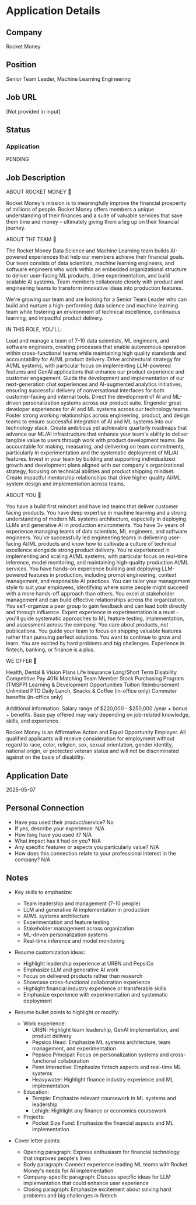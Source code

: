 # Application Details

## Company
Rocket Money

## Position
Senior Team Leader, Machine Learning Engineering

## Job URL
[Not provided in input]

## Status
### Application
PENDING

## Job Description
ABOUT ROCKET MONEY 🔮

Rocket Money's mission is to meaningfully improve the financial prosperity of millions of people. Rocket Money offers members a unique understanding of their finances and a suite of valuable services that save them time and money – ultimately giving them a leg up on their financial journey.

ABOUT THE TEAM 🤝

The Rocket Money Data Science and Machine Learning team builds AI-powered experiences that help our members achieve their financial goals. Our team consists of data scientists, machine learning engineers, and software engineers who work within an embedded organizational structure to deliver user-facing ML products, drive experimentation, and build scalable AI systems. Team members collaborate closely with product and engineering teams to transform innovative ideas into production features.

We're growing our team and are looking for a Senior Team Leader who can build and nurture a high-performing data science and machine learning team while fostering an environment of technical excellence, continuous learning, and impactful product delivery.

IN THIS ROLE, YOU'LL:

Lead and manage a team of 7-10 data scientists, ML engineers, and software engineers, creating processes that enable autonomous operation within cross-functional teams while maintaining high quality standards and accountability for AI/ML product delivery.
Drive architectural strategy for AI/ML systems, with particular focus on implementing LLM-powered features and GenAI applications that enhance our product experience and customer engagement.
Guide the development and implementation of our next-generation chat experiences and AI-augmented analytics initiatives, ensuring successful delivery of conversational interfaces for both customer-facing and internal tools.
Direct the development of AI and ML-driven personalization systems across our product suite. Engender great developer experiences for AI and ML systems across our technology teams.
Foster strong working relationships across engineering, product, and design teams to ensure successful integration of AI and ML systems into our technology stack.
Create ambitious yet achievable quarterly roadmaps that advance our ML/AI infrastructure that enhance your team's ability to deliver tangible value to users through work with product development teams.
Be accountable for making, measuring, and delivering on team commitments, particularly in experimentation and the systematic deployment of ML/AI features.
Invest in your team by building and supporting individualized growth and development plans aligned with our company's organizational strategy, focusing on technical abilities and product shipping mindset.
Create impactful mentorship relationships that drive higher quality AI/ML system design and implementation across teams.

ABOUT YOU 🦄

You have a build first mindset and have led teams that deliver customer facing products.
You have deep expertise in machine learning and a strong understanding of modern ML systems architecture, especially in deploying LLMs and generative AI in production environments.
You have 3+ years of experience managing teams of data scientists, ML engineers, and software engineers. You've successfully led engineering teams in delivering user-facing AI/ML products and know how to cultivate a culture of technical excellence alongside strong product delivery.
You're experienced in implementing and scaling AI/ML systems, with particular focus on real-time inference, model monitoring, and maintaining high-quality production AI/ML services.
You have hands-on experience building and deploying LLM-powered features in production, including prompt engineering, context management, and responsible AI practices.
You can tailor your management style to suit your employees, identifying where some people might succeed with a more hands-off approach than others.
You excel at stakeholder management and can build effective relationships across the organization. You self-organize a peer group to gain feedback and can lead both directly and through influence.
Expert experience in experimentation is a must - you'll guide systematic approaches to ML feature testing, implementation, and assessment across the company.
You care about products, not publications. You guide your team to focus on shipping valuable features rather than pursuing perfect solutions.
You want to continue to grow and learn. You are excited by hard problems and big challenges.
Experience in fintech, banking, or finance is a plus.

WE OFFER 💫

Health, Dental & Vision Plans
Life Insurance
Long/Short Term Disability
Competitive Pay
401k Matching
Team Member Stock Purchasing Program (TMSPP)
Learning & Development Opportunities
Tuition Reimbursement
Unlimited PTO
Daily Lunch, Snacks & Coffee (in-office only)
Commuter benefits (in-office only)

Additional information: Salary range of $220,000 - $250,000 /year + bonus + benefits. Base pay offered may vary depending on job-related knowledge, skills, and experience.

Rocket Money is an Affirmative Action and Equal Opportunity Employer. All qualified applicants will receive consideration for employment without regard to race, color, religion, sex, sexual orientation, gender identity, national origin, or protected veteran status and will not be discriminated against on the basis of disability.

## Application Date
2025-05-07

## Personal Connection
- Have you used their product/service? No
- If yes, describe your experience: N/A
- How long have you used it? N/A
- What impact has it had on you? N/A
- Any specific features or aspects you particularly value? N/A
- How does this connection relate to your professional interest in the company? N/A

## Notes
- Key skills to emphasize:
  - Team leadership and management (7-10 people)
  - LLM and generative AI implementation in production
  - AI/ML systems architecture
  - Experimentation and feature testing
  - Stakeholder management across organization
  - ML-driven personalization systems
  - Real-time inference and model monitoring

- Resume customization ideas:
  - Highlight leadership experience at URBN and PepsiCo
  - Emphasize LLM and generative AI work
  - Focus on delivered products rather than research
  - Showcase cross-functional collaboration experience
  - Highlight financial industry experience or transferable skills
  - Emphasize experience with experimentation and systematic deployment
  
- Resume bullet points to highlight or modify:
  - Work experience:
    - URBN: Highlight team leadership, GenAI implementation, and product delivery
    - Pepsico Head: Emphasize ML systems architecture, team management, and experimentation
    - Pepsico Principal: Focus on personalization systems and cross-functional collaboration
    - Penn Interactive: Emphasize fintech aspects and real-time ML systems
    - Heavywater: Highlight finance industry experience and ML implementation
  - Education:
    - Temple: Emphasize relevant coursework in ML systems and leadership
    - Lehigh: Highlight any finance or economics coursework
  - Projects:
    - Pocket Size Fund: Emphasize the financial aspects and ML implementation

- Cover letter points:
  - Opening paragraph: Express enthusiasm for financial technology that improves people's lives
  - Body paragraph: Connect experience leading ML teams with Rocket Money's needs for AI implementation
  - Company-specific paragraph: Discuss specific ideas for LLM implementation that could enhance user experience
  - Closing paragraph: Emphasize excitement about solving hard problems and big challenges in fintech